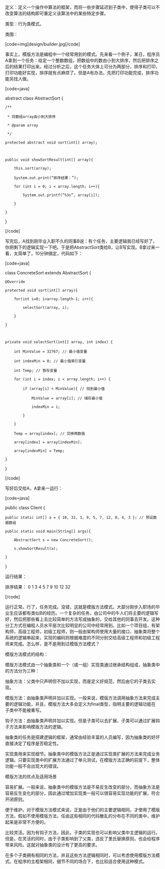 定义：定义一个操作中算法的框架，而将一些步骤延迟到子类中，使得子类可以不改变算法的结构即可重定义该算法中的某些特定步骤。
类型：行为类模式。
类图：
[code=img]design/builder.jpg[/code]
事实上，模版方法是编程中一个经常用到的模式。先来看一个例子，某日，程序员A拿到一个任务：给定一个整数数组，把数组中的数由小到大排序，然后把排序之后的结果打印出来。经过分析之后，这个任务大体上可分为两部分，排序和打印，打印功能好实现，排序就有点麻烦了。但是A有办法，先把打印功能完成，排序功能另找人做。
[code=java]
abstract class AbstractSort {  
      
    /** 
     * 将数组array由小到大排序 
     * @param array 
     */  
    protected abstract void sort(int[] array);  
      
    public void showSortResult(int[] array){  
        this.sort(array);  
        System.out.print(“排序结果：”);  
        for (int i = 0; i < array.length; i++){  
            System.out.printf(“%3s”, array[i]);  
        }  
    }  
} 
[/code] 
写完后，A找到刚毕业入职不久的同事B说：有个任务，主要逻辑我已经写好了，你把剩下的逻辑实现一下吧。于是把AbstractSort类给B，让B写实现。B拿过来一看，太简单了，10分钟搞定，代码如下：
[code=java]
class ConcreteSort extends AbstractSort {  
  
    @Override  
    protected void sort(int[] array){  
        for(int i=0; i<array.length-1; i++){  
            selectSort(array, i);  
        }  
    }  
      
    private void selectSort(int[] array, int index) {  
        int MinValue = 32767; // 最小值变量  
        int indexMin = 0; // 最小值索引变量  
        int Temp; // 暂存变量  
        for (int i = index; i < array.length; i++) {  
            if (array[i] < MinValue){ // 找到最小值  
                MinValue = array[i]; // 储存最小值  
                indexMin = i;   
            }  
        }  
        Temp = array[index]; // 交换两数值  
        array[index] = array[indexMin];  
        array[indexMin] = Temp;  
    }  
}  
[/code]
写好后交给A，A拿来一运行：
[code=java]
public class Client {  
    public static int[] a = { 10, 32, 1, 9, 5, 7, 12, 0, 4, 3 }; // 预设数据数组  
    public static void main(String[] args){  
        AbstractSort s = new ConcreteSort();  
        s.showSortResult(a);  
    }  
}  
运行结果：
排序结果：  0  1  3  4  5  7  9 10 12 32
[/code]
运行正常。行了，任务完成。没错，这就是模版方法模式。大部分刚步入职场的毕业生应该都有类似B的经历。一个复杂的任务，由公司中的牛人们将主要的逻辑写好，然后把那些看上去比较简单的方法写成抽象的，交给其他的同事去开发。这种分工方式在编程人员水平层次比较明显的公司中经常用到。比如一个项目组，有架构师，高级工程师，初级工程师，则一般由架构师使用大量的接口、抽象类将整个系统的逻辑串起来，实现的编码则根据难度的不同分别交给高级工程师和初级工程师来完成。怎么样，是不是用到过模版方法模式？
模版方法模式的结构：
模版方法模式由一个抽象类和一个（或一组）实现类通过继承结构组成，抽象类中的方法分为三种：
抽象方法：父类中只声明但不加以实现，而是定义好规范，然后由它的子类去实现。
模版方法：由抽象类声明并加以实现。一般来说，模版方法调用抽象方法来完成主要的逻辑功能，并且，模版方法大多会定义为final类型，指明主要的逻辑功能在子类中不能被重写。
钩子方法：由抽象类声明并加以实现。但是子类可以去扩展，子类可以通过扩展钩子方法来影响模版方法的逻辑。
抽象类的任务是搭建逻辑的框架，通常由经验丰富的人员编写，因为抽象类的好坏直接决定了程序是否稳定性。
实现类用来实现细节。抽象类中的模版方法正是通过实现类扩展的方法来完成业务逻辑。只要实现类中的扩展方法通过了单元测试，在模版方法正确的前提下，整体功能一般不会出现大的错误。
模版方法的优点及适用场景
容易扩展。一般来说，抽象类中的模版方法是不易反生改变的部分，而抽象方法是容易反生变化的部分，因此通过增加实现类一般可以很容易实现功能的扩展，符合开闭原则。
便于维护。对于模版方法模式来说，正是由于他们的主要逻辑相同，才使用了模版方法，假如不使用模版方法，任由这些相同的代码散乱的分布在不同的类中，维护起来是非常不方便的。
比较灵活。因为有钩子方法，因此，子类的实现也可以影响父类中主逻辑的运行。但是，在灵活的同时，由于子类影响到了父类，违反了里氏替换原则，也会给程序带来风险。这就对抽象类的设计有了更高的要求。
在多个子类拥有相同的方法，并且这些方法逻辑相同时，可以考虑使用模版方法模式。在程序的主框架相同，细节不同的场合下，也比较适合使用这种模式。